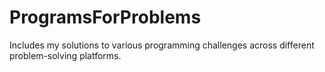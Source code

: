 # ProgramsForProblems
Includes my solutions to various programming challenges across different problem-solving platforms.
